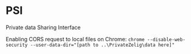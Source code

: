 # PSI
Private data Sharing Interface

Enabling CORS request to local files on Chrome:
`chrome --disable-web-security --user-data-dir="[path to ..\PrivateZelig\data here]"`
